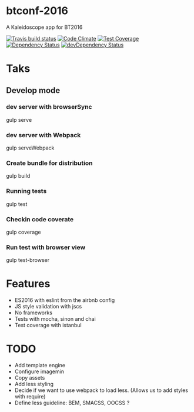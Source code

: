 # btconf-2016

A Kaleidoscope app for BT2016

[![Travis build status](http://img.shields.io/travis/Sapient/btconf-2016.svg?style=flat)](https://travis-ci.org/Sapient/btconf-2016)
[![Code Climate](https://codeclimate.com/github/Sapient/btconf-2016/badges/gpa.svg)](https://codeclimate.com/github/Sapient/btconf-2016)
[![Test Coverage](https://codeclimate.com/github/Sapient/btconf-2016/badges/coverage.svg)](https://codeclimate.com/github/Sapient/btconf-2016)
[![Dependency Status](https://david-dm.org/Sapient/btconf-2016.svg)](https://david-dm.org/Sapient/btconf-2016)
[![devDependency Status](https://david-dm.org/Sapient/btconf-2016/dev-status.svg)](https://david-dm.org/Sapient/btconf-2016#info=devDependencies)


# Taks

## Develop mode

### dev server with browserSync
gulp serve

### dev server with Webpack
gulp serveWebpack

### Create bundle for distribution
gulp build

### Running tests
gulp test

### Checkin code coverate
gulp coverage

### Run test with browser view
gulp test-browser

# Features

* ES2016 with eslint from the airbnb config
* JS style validation with jscs
* No frameworks
* Tests with mocha, sinon and chai
* Test coverage with istanbul


# TODO
* Add template engine
* Configure imagemin
* Copy assets
* Add less styling
* Decide if we want to use webpack to load less. (Allows us to add styles with require)
* Define less guideline: BEM, SMACSS, OOCSS ?
